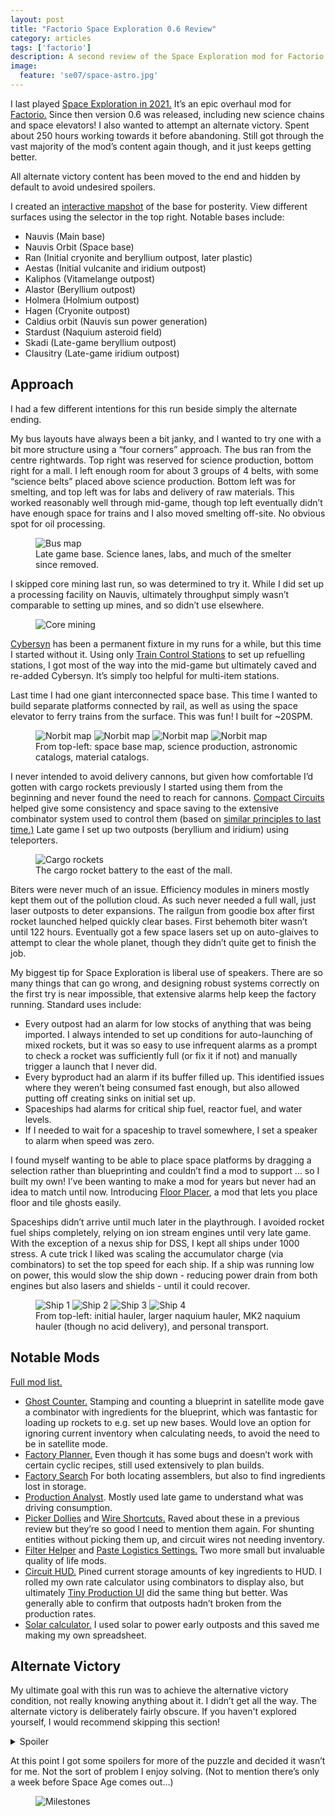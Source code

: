 ```yaml
---
layout: post
title: "Factorio Space Exploration 0.6 Review"
category: articles
tags: ['factorio']
description: A second review of the Space Exploration mod for Factorio.
image:
  feature: 'se07/space-astro.jpg'
---
```



I last played [Space Exploration in 2021.](https://blog.xaviershay.com/articles/factorio-space-exploration-review.html) It’s an epic overhaul mod for [Factorio.](https://factorio.com/) Since then version 0.6 was released, including new science chains and space elevators! I also wanted to attempt an alternate victory. Spent about 250 hours working towards it before abandoning. Still got through the vast majority of the mod’s content again though, and it just keeps getting better.

All alternate victory content has been moved to the end and hidden by default to avoid undesired spoilers.

I created an [interactive mapshot](https://mapshot.xaviershay.com/se2-norbit/index.html) of the base for posterity. View different surfaces using the selector in the top right. Notable bases include:

* Nauvis (Main base)
* Nauvis Orbit (Space base)
* Ran (Initial cryonite and beryllium outpost, later plastic)
* Aestas (Initial vulcanite and iridium outpost)
* Kaliphos (Vitamelange outpost)
* Alastor (Beryllium outpost)
* Holmera (Holmium outpost)
* Hagen (Cryonite outpost)
* Caldius orbit (Nauvis sun power generation)
* Stardust (Naquium asteroid field)
* Skadi (Late-game beryllium outpost)
* Clausitry (Late-game iridium outpost)

## Approach

I had a few different intentions for this run beside simply the alternate ending.

My bus layouts have always been a bit janky, and I wanted to try one with a bit more structure using a “four corners” approach. The bus ran from the centre rightwards. Top right was reserved for science production, bottom right for a mall. I left enough room for about 3 groups of 4 belts, with some “science belts” placed above science production. Bottom left was for smelting, and top left was for labs and delivery of raw materials. This worked reasonably well through mid-game, though top left eventually didn’t have enough space for trains and I also moved smelting off-site. No obvious spot for oil processing.

<figure>
  <img src="/images/se07/bus.jpg" alt="Bus map" />
  <figcaption>Late game base. Science lanes, labs, and much of the smelter since removed.</figcaption>
</figure>

I skipped core mining last run, so was determined to try it. While I did set up a processing facility on Nauvis, ultimately throughput simply wasn’t comparable to setting up mines, and so didn’t use elsewhere.

<figure>
  <img src="/images/se07/core-mining.jpg" alt="Core mining" />
</figure>

[Cybersyn](https://mods.factorio.com/mod/cybersyn) has been a permanent fixture in my runs for a while, but this time I started without it. Using only [Train Control Stations](https://mods.factorio.com/mod/Train_Control_Signals) to set up refuelling stations, I got most of the way into the mid-game but ultimately caved and re-added Cybersyn. It’s simply too helpful for multi-item stations.

Last time I had one giant interconnected space base. This time I wanted to build separate platforms connected by rail, as well as using the space elevator to ferry trains from the surface. This was fun! I built for ~20SPM.

<figure class='image-strip'>
  <img src="/images/se07/space-map.jpg" alt="Norbit map" />
  <img src="/images/se07/space-science.jpg" alt="Norbit map" />
  <img src="/images/se07/space-astro.jpg" alt="Norbit map" />
  <img src="/images/se07/space-material.jpg" alt="Norbit map" />
  <figcaption>From top-left: space base map, science production, astronomic catalogs, material catalogs.</figcaption>
</figure>

I never intended to avoid delivery cannons, but given how comfortable I’d gotten with cargo rockets previously I started using them from the beginning and never found the need to reach for cannons. [Compact Circuits](https://mods.factorio.com/mod/compaktcircuit) helped give some consistency and space saving to the extensive combinator system used to control them (based on [similar principles to last time.)](https://www.youtube.com/watch?v=8NBxaq9nbOU&ab_channel=XavierShay) Late game I set up two outposts (beryllium and iridium) using teleporters.

<figure>
  <img src="/images/se07/cargo-rockets.jpg" alt="Cargo rockets" />
  <figcaption>The cargo rocket battery to the east of the mall.</figcaption>
</figure>

Biters were never much of an issue. Efficiency modules in miners mostly kept them out of the pollution cloud. As such never needed a full wall, just laser outposts to deter expansions. The railgun from goodie box after first rocket launched helped quickly clear bases. First behemoth biter wasn’t until 122 hours. Eventually got a few space lasers set up on auto-glaives to attempt to clear the whole planet, though they didn’t quite get to finish the job.

My biggest tip for Space Exploration is liberal use of speakers. There are so many things that can go wrong, and designing robust systems correctly on the first try is near impossible, that extensive alarms help keep the factory running. Standard uses include:

* Every outpost had an alarm for low stocks of anything that was being imported. I always intended to set up conditions for auto-launching of mixed rockets, but it was so easy to use infrequent alarms as a prompt to check a rocket was sufficiently full (or fix it if not) and manually trigger a launch that I never did.
* Every byproduct had an alarm if its buffer filled up. This identified issues where they weren’t being consumed fast enough, but also allowed putting off creating sinks on initial set up.
* Spaceships had alarms for critical ship fuel, reactor fuel, and water levels.
* If I needed to wait for a spaceship to travel somewhere, I set a speaker to alarm when speed was zero.

I found myself wanting to be able to place space platforms by dragging a selection rather than blueprinting and couldn’t find a mod to support … so I built my own! I’ve been wanting to make a mod for years but never had an idea to match until now. Introducing [Floor Placer](https://mods.factorio.com/mod/floor-placer), a mod that lets you place floor and tile ghosts easily.

Spaceships didn’t arrive until much later in the playthrough. I avoided rocket fuel ships completely, relying on ion stream engines until very late game. With the exception of a nexus ship for DSS, I kept all ships under 1000 stress. A cute trick I liked was scaling the accumulator charge (via combinators) to set the top speed for each ship. If a ship was running low on power, this would slow the ship down - reducing power drain from both engines but also lasers and shields - until it could recover.

<figure class='image-strip'>
  <img src="/images/se07/ship-1.jpg" alt="Ship 1" />
  <img src="/images/se07/ship-2.jpg" alt="Ship 2" />
  <img src="/images/se07/ship-3.jpg" alt="Ship 3" />
  <img src="/images/se07/ship-4.jpg" alt="Ship 4" />
  <figcaption>From top-left: initial hauler, larger naquium hauler, MK2 naquium hauler (though no acid delivery), and personal transport.</figcaption>
</figure>

## Notable Mods

[Full mod list.](https://docs.google.com/spreadsheets/d/1381gD53l8_r2Ca5h7re8M7vQ-ySDl1-G049YFfWQZTQ/edit?gid=0#gid=0&fvid=1683189342)

* [Ghost Counter.](https://mods.factorio.com/mod/ghost-counter) Stamping and counting a blueprint in satellite mode gave a combinator with ingredients for the blueprint, which was fantastic for loading up rockets to e.g. set up new bases. Would love an option for ignoring current inventory when calculating needs, to avoid the need to be in satellite mode.
* [Factory Planner.](https://mods.factorio.com/mod/factoryplanner) Even though it has some bugs and doesn’t work with certain cyclic recipes, still used extensively to plan builds.
* [Factory Search](https://mods.factorio.com/mod/FactorySearch.) For both locating assemblers, but also to find ingredients lost in storage.
* [Production Analyst](https://mods.factorio.com/mod/production-analyst). Mostly used late game to understand what was driving consumption.
* [Picker Dollies](https://mods.factorio.com/mod/PickerDollies) and [Wire Shortcuts.](https://mods.factorio.com/mod/WireShortcuts) Raved about these in a previous review but they’re so good I need to mention them again. For shunting entities without picking them up, and circuit wires not needing inventory.
* [Filter Helper](https://mods.factorio.com/mod/FilterHelper) and [Paste Logistics Settings.](https://mods.factorio.com/mod/paste-logistic-settings) Two more small but invaluable quality of life mods.
* [Circuit HUD.](https://mods.factorio.com/mod/CircuitHUD-V2) Pined current storage amounts of key ingredients to HUD. I rolled my own rate calculator using combinators to display also, but ultimately [Tiny Production UI](https://mods.factorio.com/mod/tiny-production-ui) did the same thing but better. Was generally able to confirm that outposts hadn’t broken from the production rates.
* [Solar calculator.](https://mods.factorio.com/mod/solar-calc) I used solar to power early outposts and this saved me making my own spreadsheet.


## Alternate Victory

My ultimate goal with this run was to achieve the alternative victory condition, not really knowing anything about it. I didn’t get all the way. The alternate victory is deliberately fairly obscure. If you haven't explored yourself, I would recommend skipping this section!

<details>
  <summary>Spoiler</summary>
  <p>I’d found the stargate at the anomaly in my previous run, but didn’t know much more than that. Had a sense that pyramids would be relevant so made sure to screenshot each one I visited. Figured out that I’d need 8 dimensional anchors, which I used naq solar panels around 8 different suns to power. Built a 10GW reactor and a coolant delivery systems at the anomaly to turn it on. I also researched 15 levels of Long Range Star Mapping.</p>

  <p>Then I got stuck. I found a hint on reddit saying that there was a mini-game hidden in a non-pyramid ruin, but after a combined ~250 zone discoveries and well after I’d found all pyramids I’d only found an extra two ruins, neither of which was interesting.</p>

  <p>After asking for a hint on discord, I needed to generate the surface for a non-pyramid planet (with no marker flag) for the ruin to reveal itself. The game itself reduced to solving a couple of 3D equations, which I used AI to help write a ruby script to solve.</p>

  <p>I used AI to convert a screenshot of Long Range Star Mapping coordinates into a CSV and confirmed my suspicion they were unit vectors.</p>

  <p>But … now what? More hints needed.</p>

  <p>I was disappointed to discover that the combinator attachments on the stargate were red herrings and didn’t do anything. I completely missed that you could interact with the eight circles on the gate manually … which also led to each one needing an extra 10GW power (90GW total).</p>
</details>

At this point I got some spoilers for more of the puzzle and decided it wasn’t for me. Not the sort of problem I enjoy solving. (Not to mention there’s only a week before Space Age comes out…)

<figure>
  <img src="/images/se07/milestones.jpg" alt="Milestones" />
</figure>
